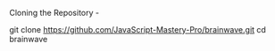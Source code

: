 Cloning the Repository -

git clone https://github.com/JavaScript-Mastery-Pro/brainwave.git
cd brainwave
